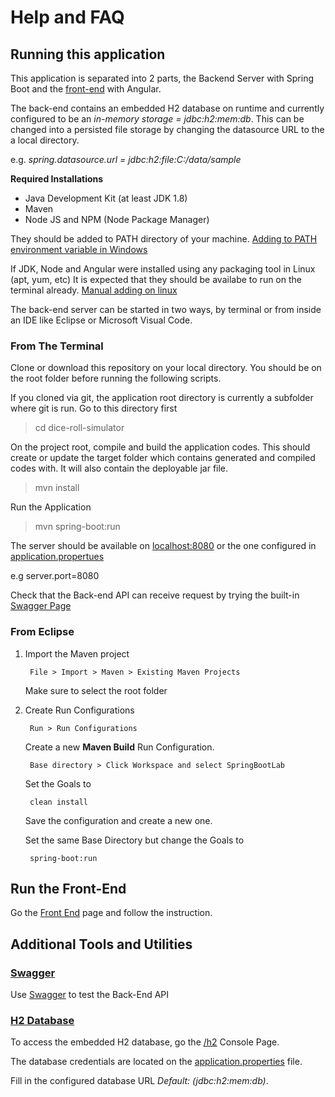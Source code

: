 # Help and FAQ

## Running this application

This application is separated into 2 parts, the Backend Server with Spring Boot and the [front-end](https://github.com/couchcamote/dice-roll-simulator-web) with Angular.

The back-end contains an embedded H2 database on runtime and currently configured to be an *in-memory storage = jdbc:h2:mem:db*. This can be changed into a persisted file storage by changing the datasource URL to the a local directory.

e.g. *spring.datasource.url = jdbc:h2:file:C:/data/sample*

**Required Installations**
* Java Development Kit (at least JDK 1.8)
* Maven
* Node JS and NPM (Node Package Manager)

They should be added to PATH directory of your machine.
[Adding to PATH environment variable in Windows](https://www.architectryan.com/2018/03/17/add-to-the-path-on-windows-10/)

If JDK, Node and Angular were installed using any packaging tool in Linux (apt, yum, etc) It is expected that they should be availabe to run on the terminal already.
[Manual adding on linux](https://linuxize.com/post/how-to-add-directory-to-path-in-linux/)


The back-end server can be started in two ways, by terminal or from inside an IDE like Eclipse or Microsoft Visual Code.

### From The Terminal

Clone or download this repository on your local directory. You should be on the root folder before running the following scripts.

If you cloned via git, the application root directory is currently a subfolder where git is run. Go to this directory first

> cd dice-roll-simulator

On the project root, compile and build the application codes. This should create or update the target folder which contains generated and compiled codes with. It will also contain the deployable jar file.
    
> mvn install

Run the Application

> mvn spring-boot:run

The server should be available on [localhost:8080](localhost:8080) or the one configured in [application.propertues](https://github.com/couchcamote/dice-roll-simulator/blob/master/src/main/resources/application.properties.) 

e.g server.port=8080

Check that the Back-end API can receive request by trying the built-in [Swagger Page](http://localhost:8080/swagger-ui.html)


### From Eclipse

1) Import the Maven project
    
        File > Import > Maven > Existing Maven Projects

    Make sure to select the root folder

2) Create Run Configurations

        Run > Run Configurations

    Create a new **Maven Build** Run Configuration. 

        Base directory > Click Workspace and select SpringBootLab 

    Set the Goals to

        clean install

    Save the configuration and create a new one. 

    Set the same Base Directory but change the Goals to

        spring-boot:run


## Run the Front-End 
Go the [Front End](https://github.com/couchcamote/dice-roll-simulator-web) page and follow the instruction.


## Additional Tools and Utilities

### [Swagger](http://localhost:8080/swagger-ui.html)

Use [Swagger](http://localhost:8080/swagger-ui.html) to test the Back-End API

### [H2 Database](http://localhost:8080/h2)

To access the embedded H2 database, go the [/h2](http://localhost:8080/h2) Console Page.

The database credentials are located on the [application.properties](src/main/resources/application.properties) file.

Fill in the configured database URL *Default: (jdbc:h2:mem:db)*.
    

